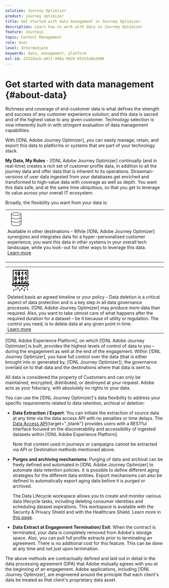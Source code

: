 ```yaml
---
solution: Journey Optimizer
product: journey optimizer
title: Get started with data management in Journey Optimizer
description: Learn how to work with data in Journey Optimizer
feature: Journeys
topic: Content Management
role: User
level: Intermediate
keywords: data, management, platform
exl-id: 25519acb-a017-446a-992b-653d3a8a3d96
---
```

# Get started with data management {#about-data}

Richness and coverage of end-customer data is what defines the strength and success of any customer experience solution; and this data is sacred and of the highest value to any given customer. Technology selection is now inherently built-in with stringent evaluation of data management capabilities. 

With [!DNL Adobe Journey Optimizer], you can easily manage, retain, and export this data to platforms or systems that are part of your technology stack. 

**My Data, My Rules** - [!DNL Adobe Journey Optimizer] continually (and in real-time) creates a rich set of customer profile data, in addition to all the journey data and offer data that is inherent to its operations. Strawman-versions of user data ingested from your databases get enriched and transformed to high-value data with coverage as well as depth. You want this data safe, and at the same time ubiquitous, so that you get to leverage its value across your overall IT ecosystem. 

Broadly, the flexibility you want from your data is:


<table style="table-layout:fixed">
<tr style="border: 0;">
  <td>
    <div><img alt="destinations" src="assets/do-not-localize/dest.png" /> 
    <br>Available in other destinations – While [!DNL Adobe Journey Optimizer] synergizes and integrates data for a hyper-personalized customer experience, you want this data in other systems in your overall tech landscape, while you look-out for other ways to leverage this data.
    <div>
     <a href="../integrations/ajo-integrations.md">Learn more</a></div>
    </div>
    <br>
  </td>
</tr>
</table>

  <!--td>
    <div><img alt="retention" src="assets/do-not-localize/retention.png" />  
    <br>Retained for a stipulated duration – Industry or regional regulations (such as GDPR or CCPA) or internal data governance policies stipulate how long or how short a duration, data needs to be maintained or archived in Adobe Experience Platform Data Lake. <a href="../privacy/get-started-privacy.md">Learn more</a></div>
  </td>
</tr>
<tr style="border: 0;"-->
<table style="table-layout:fixed">
<tr style="border: 0;">
  <td>
    <div><img alt="policy" src="assets/do-not-localize/policy.png" /> 
    <br>Deleted basis an agreed timeline or your policy – Data deletion is a critical aspect of data protection and is a key step in all data governance processes. [!DNL Adobe Journey Optimizer] may produce more data than required. Also, you want to take utmost care of what happens after the required duration for a dataset – be it because of utility or regulation. The control you need, is to delete data at any given point in time. 
    </div>
      <div>
     <a href="../privacy/data-hygiene.md">Learn more</a></div>
    </div>
  </td>
</tr>
</table>

[!DNL Adobe Experience Platform], on which [!DNL Adobe Journey Optimizer] is built, provides the highest levels of control of data to you – during the engagement as well at the end of the engagement. Within [!DNL Journey Optimizer], you have full control over the data (that is either brought into or generated by, [!DNL Journey Optimizer]), the governance overlaid on to that data and the destinations where that data is sent to.

All data is considered the property of Customers and can only be maintained, encrypted, distributed, or destroyed at your request. Adobe acts as your fiduciary, with absolutely no rights to your data. 

You can use the [!DNL Journey Optimizer]'s data flexibility to address your specific requirements related to data retention, archival or deletion: 

* **Data Extraction / Export**: You can initiate the extraction of source data at any time via the data access API with no penalties or time delays. The [Data Access API](https://experienceleague.adobe.com/docs/experience-platform/data-access/api.html){target="_blank"} provides users with a RESTful interface focused on the discoverability and accessibility of ingested datasets within [!DNL Adobe Experience Platform]. <!--In the future (on roadmap), you can use file-based destinations to export and migrate log data from Adobe Journey Optimizer. -->
    
    Note that content used in journeys or campaigns cannot be extracted via API or Destination methods mentioned above.

<!--
* **Profile Service Data Retention**: For Behavioral and Time series data appended to any Profile, you may choose to use Journey Optimizer's default setting of retaining this data for up to 91 days from the date of its addition to a Profile, or until an alternative time-period selected by the you. The time that Adobe keeps this data varies from contract to contract, and is outlined in an organization's data retention policy.

  Learn more about Experience Event expirations in [Adobe Experience Platform documentation](https://experienceleague.adobe.com/docs/experience-platform/profile/event-expirations.html){target="_blank"}.
-->

* **Purges and archiving mechanisms**: Purging of data and archival can be freely defined and automated in [!DNL Adobe Journey Optimizer] to automate data retention policies. It is possible to define different aging strategies for the different data entities. Export mechanisms can also be defined to automatically export aging data before it is purged or archived. 
  
  The Data Lifecycle workspace allows you to create and monitor various data lifecycle tasks, including deleting consumer identities and scheduling dataset expirations. This workspace is available with the Security & Privacy Shield and with the Healthcare Shield. Learn more in [this page](../privacy/data-hygiene.md).

<!--
* **Data Lake and Deletions**: Customer Data stored in the Data Lake can be retained by Journey Optimizer:
    
    * for 7 days to facilitate the onboarding of Customer Data into the Profile Services, after which it may be permanently deleted, or
    * until chosen to be deleted by you

-->

* **Data Extract at Engagement Termination/ Exit**: When the contract is terminated, your data is completely removed from Adobe's storage space. Also, you can pull full profile extracts prior to terminating an agreement. There is no additional cost for this feature. This can be done at any time and not just upon termination. 

The above methods are contractually defined and laid out in detail in the data processing agreement (DPA) that Adobe mutually agrees with you at the beginning of an engagement. Adobe applications, including [!DNL Journey Optimizer], are engineered around the principle that each client's data be treated as that client's proprietary data asset.
